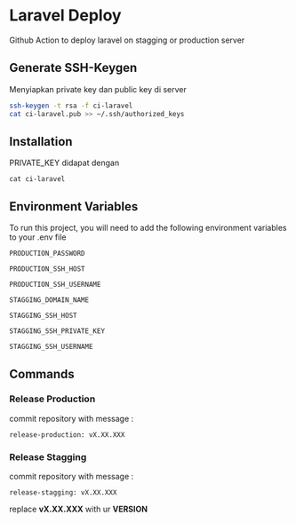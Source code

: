 
# Laravel Deploy

Github Action to deploy laravel on stagging or production server




## Generate SSH-Keygen
Menyiapkan private key dan public key di server
```bash
ssh-keygen -t rsa -f ci-laravel
cat ci-laravel.pub >> ~/.ssh/authorized_keys
```

## Installation
PRIVATE_KEY didapat dengan
```
cat ci-laravel
```

    
## Environment Variables

To run this project, you will need to add the following environment variables to your .env file

`PRODUCTION_PASSWORD`

`PRODUCTION_SSH_HOST`

`PRODUCTION_SSH_USERNAME`

`STAGGING_DOMAIN_NAME`

`STAGGING_SSH_HOST`

`STAGGING_SSH_PRIVATE_KEY`

`STAGGING_SSH_USERNAME`

## Commands

### Release Production
commit repository with message :
```
release-production: vX.XX.XXX
```
### Release Stagging
commit repository with message :
```
release-stagging: vX.XX.XXX
```

replace **vX.XX.XXX** with ur **VERSION**


